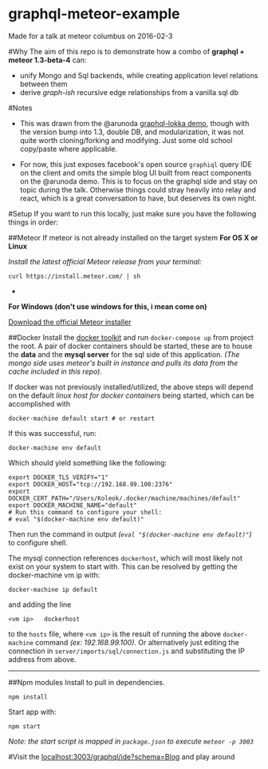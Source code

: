 # graphql-meteor-example
Made for a talk at meteor columbus on 2016-02-3

#Why
The aim of this repo is to demonstrate how a combo of **graphql + meteor 1.3-beta-4** can:
- unify Mongo and Sql backends, while creating application level relations between them
- derive *graph-ish* recursive edge relationships from a vanilla sql db

#Notes
- This was drawn from the @arunoda [graphql-lokka demo](https://github.com/kadira-samples/meteor-graphql-demo), though with the version bump into 1.3, double DB, and modularization, it was not quite worth cloning/forking and modifying. Just some old school copy/paste where applicable.

- For now, this just exposes facebook's open source `graphiql` query IDE on the client and omits the simple blog UI built from react components on the @arunoda demo. This is to focus on the graphql side and stay on topic during the talk. Otherwise things could stray heavily into relay and react, which is a great conversation to have, but deserves its own night.

#Setup
If you want to run this locally, just make sure you have the following things in order:

##Meteor
If meteor is not already installed on the target system
**For OS X or Linux**

*Install the latest official Meteor release from your terminal:*

`curl https://install.meteor.com/ | sh`

-

**For Windows (don't use windows for this, i mean come on)**

[Download the official Meteor installer](https://install.meteor.com/windows)

##Docker
Install the [docker toolkit](https://docs.docker.com/engine/installation/mac/) and run `docker-compose up` from project the root. A pair of docker containers should be started, these are to house the **data** and the **mysql server** for the sql side of this application. *(The mongo side uses meteor's built in instance and pulls its data from the cache included in this repo)*.

If docker was not previously installed/utilized, the above steps will depend on the default *linux host for docker containers* being started, which can be accomplished with

```
docker-machine default start # or restart
```

If this was successful, run:

```
docker-machine env default
```

Which should yield something like the following:

```
export DOCKER_TLS_VERIFY="1"
export DOCKER_HOST="tcp://192.168.99.100:2376"
export DOCKER_CERT_PATH="/Users/Koleok/.docker/machine/machines/default"
export DOCKER_MACHINE_NAME="default"
# Run this command to configure your shell:
# eval "$(docker-machine env default)"
```

Then run the command in output _(`eval "$(docker-machine env default)"`)_ to configure shell.


The mysql connection references `dockerhost`, which will most likely not exist on your system to start with. This can be resolved by getting the docker-machine vm ip with:

```
docker-machine ip default
```

and adding the line

```
<vm ip>   dockerhost
```

to the `hosts` file, where `<vm ip>` is the result of running the above `docker-machine` command _(ex: 192.168.99.100)_. Or alternatively just editing the connection in `server/imports/sql/connection.js` and substituting the IP address from above.

---

##Npm modules
Install to pull in dependencies.

```
npm install
```

Start app with:

```
npm start
```

_Note: the start script is mapped in `package.json` to execute `meteor -p 3003`_

#Visit the [localhost:3003/graphql/ide?schema=Blog](http://localhost:3003/graphql/ide?schema=Blog) and play around
